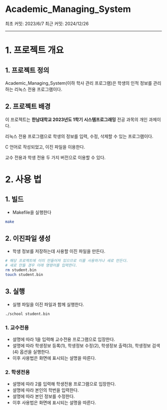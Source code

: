 # Academic_Managing_System

최초 커밋: 2023/6/7   최근 커밋: 2024/12/26

---

# 1. 프로젝트 개요

## 1. 프로젝트 정의

Academic_Managing_System(이하 학사 관리 프로그램)은 학생의 인적 정보를 관리 하는 리눅스 전용 프로그램이다.

## 2. 프로젝트 배경

이 프로젝트는 **한남대학교 2023년도 1학기 시스템프로그래밍** 전공 과목의 개인 과제이다.

리눅스 전용 프로그램으로 학생의 정보를 입력, 수정, 삭제할 수 있는 프로그램이다.

C 언어로 작성되었고, 이진 파일을 이용한다.

교수 전용과 학생 전용 두 가지 버전으로 이용할 수 있다.

# 2. 사용 법

## 1. 빌드

- Makefile을 실행한다

```bash
make
```

## 2. 이진파일 생성

- 학생 정보를 저장하는데 사용할 이진 파일을 만든다.

```bash
# 해당 프로젝트에 이미 만들어져 있으므로 이를 사용하거나 새로 만든다.
# 새로 만들 경우 아래 명령어를 입력한다.
rm student.bin
touch student.bin
```

## 3. 실행

- 실행 파일을 이진 파일과 함께 실행한다.

```bash
./school student.bin
```

### 1. 교수전용

- 설명에 따라 1을 입력해 교수전용 프로그램으로 입장한다.
- 설명에 따라 학생정보 등록(1), 학생정보 수정(2), 학생정보 출력(3), 학생정보 검색(4) 옵션을 실행한다.
- 이후 사용법은 화면에 표시되는 설명을 따른다.

### 2. 학생전용

- 설명에 따라 2를 입력해 학생전용 프로그램으로 입장한다.
- 설명에 따라 본인의 학번을 입력한다.
- 설명에 따라 본인 정보를 수정한다.
- 이후 사용법은 화면에 표시되는 설명을 따른다.